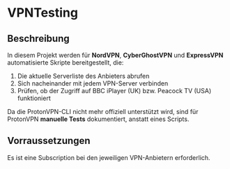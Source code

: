 # VPNTesting

## Beschreibung

In diesem Projekt werden für **NordVPN**, **CyberGhostVPN** und **ExpressVPN** automatisierte Skripte bereitgestellt, die:

1. Die aktuelle Serverliste des Anbieters abrufen  
2. Sich nacheinander mit jedem VPN-Server verbinden  
3. Prüfen, ob der Zugriff auf BBC iPlayer (UK) bzw. Peacock TV (USA) funktioniert  

Da die ProtonVPN-CLI nicht mehr offiziell unterstützt wird, sind für ProtonVPN **manuelle Tests** dokumentiert, anstatt eines Scripts.

## Vorraussetzungen

Es ist eine Subscription bei den jeweiligen VPN-Anbietern erforderlich.
